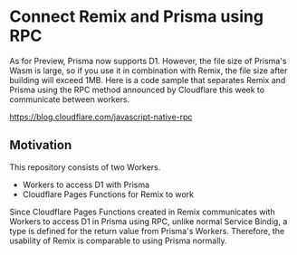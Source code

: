 # Connect Remix and Prisma using RPC

As for Preview, Prisma now supports D1. However, the file size of Prisma's Wasm is large, so if you use it in combination with Remix, the file size after building will exceed 1MB.
Here is a code sample that separates Remix and Prisma using the RPC method announced by Cloudflare this week to communicate between workers.

https://blog.cloudflare.com/javascript-native-rpc

## Motivation

This repository consists of two Workers.

- Workers to access D1 with Prisma
- Cloudflare Pages Functions for Remix to work

Since Cloudflare Pages Functions created in Remix communicates with Workers to access D1 in Prisma using RPC, unlike normal Service Bindig, a type is defined for the return value from Prisma's Workers. Therefore, the usability of Remix is comparable to using Prisma normally.
